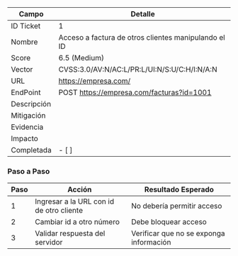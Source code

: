 | Campo       | Detalle                                                                      |
| ----------- | ---------------------------------------------------------------------------- |
| ID Ticket   | 1                                                                            |
| Nombre      | Acceso a factura de otros clientes manipulando el ID                         |
| Score       | 6.5 (Medium)                                                                 |
| Vector      | CVSS:3.0/AV:N/AC:L/PR:L/UI:N/S:U/C:H/I:N/A:N                                 |
| URL         | https://empresa.com/                                                         |
| EndPoint    | POST https://empresa.com/facturas?id=1001                                    |
| Descripción | <!-- Describir la vulnerabilidad encontrada -->                              |
| Mitigación  | <!-- Incluir recomendaciones para solucionar o mitigar el problema -->       |
| Evidencia   | <!-- Capturas, logs o cualquier evidencia que respalde la vulnerabilidad --> |
| Impacto     | <!-- Explicar el impacto de la vulnerabilidad en el sistema o negocio -->    |
| Completada  | - [ ] <!-- Marcar si la vulnerabilidad fue mitigada -->                      |

### Paso a Paso
|Paso|Acción|Resultado Esperado|
|---|---|---|
|1|Ingresar a la URL con id de otro cliente|No debería permitir acceso|
|2|Cambiar id a otro número|Debe bloquear acceso|
|3|Validar respuesta del servidor|Verificar que no se exponga información|
